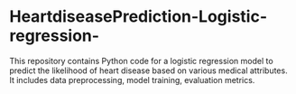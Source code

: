 # HeartdiseasePrediction-Logistic-regression-
This repository contains Python code for a logistic regression model to predict the likelihood of heart disease based on various medical attributes. It includes data preprocessing, model training, evaluation metrics.
